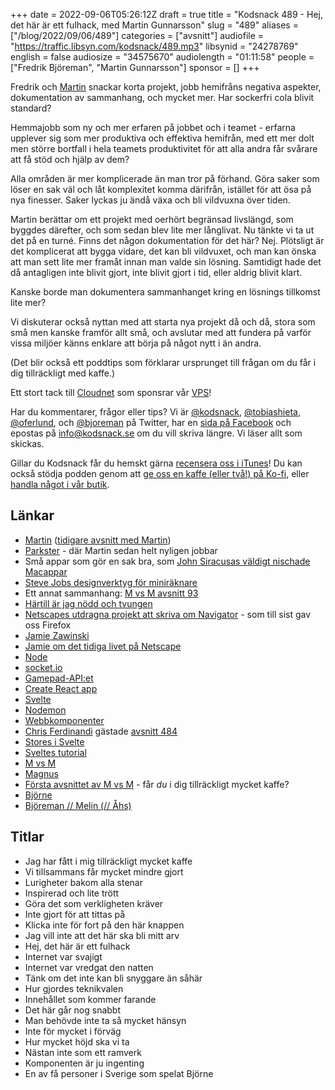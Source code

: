+++
date = 2022-09-06T05:26:12Z
draft = true
title = "Kodsnack 489 - Hej, det här är ett fulhack, med Martin Gunnarsson"
slug = "489"
aliases = ["/blog/2022/09/06/489"]
categories = ["avsnitt"]
audiofile = "https://traffic.libsyn.com/kodsnack/489.mp3"
libsynid = "24278769"
english = false
audiosize = "34575670"
audiolength = "01:11:58"
people = ["Fredrik Björeman", "Martin Gunnarsson"]
sponsor = []
+++

Fredrik och [Martin](https://twitter.com/gunnarsson) snackar korta projekt, jobb hemifråns negativa aspekter, dokumentation av sammanhang, och mycket mer. Har sockerfri cola blivit standard?

Hemmajobb som ny och mer erfaren på jobbet och i teamet - erfarna upplever sig som mer produktiva och effektiva hemifrån, med ett mer dolt men större bortfall i hela teamets produktivitet för att alla andra får svårare att få stöd och hjälp av dem?

Alla områden är mer komplicerade än man tror på förhand. Göra saker som löser en sak väl och låt komplexitet komma därifrån, istället för att ösa på nya finesser. Saker lyckas ju ändå växa och bli vildvuxna över tiden.

Martin berättar om ett projekt med oerhört begränsad livslängd, som byggdes därefter, och som sedan blev lite mer långlivat. Nu tänkte vi ta ut det på en turné. Finns det någon dokumentation för det här? Nej. Plötsligt är det komplicerat att bygga vidare, det kan bli vildvuxet, och man kan önska att man sett lite mer framåt innan man valde sin lösning. Samtidigt hade det då antagligen inte blivit gjort, inte blivit gjort i tid, eller aldrig blivit klart.

Kanske borde man dokumentera sammanhanget kring en lösnings tillkomst lite mer?

Vi diskuterar också nyttan med att starta nya projekt då och då, stora som små men kanske framför allt små, och avslutar med att fundera på varför vissa miljöer känns enklare att börja på något nytt i än andra.

(Det blir också ett poddtips som förklarar ursprunget till frågan om du får i dig tillräckligt med kaffe.)

Ett stort tack till [Cloudnet](https://www.cloudnet.se) som sponsrar vår [VPS](https://en.wikipedia.org/wiki/Virtual_private_server)!

Har du kommentarer, frågor eller tips? Vi är [@kodsnack](https://www.twitter.com/kodsnack), [@tobiashieta](https://www.twitter.com/tobiashieta), [@oferlund](https://www.twitter.com/oferlund), och [@bjoreman](https://www.twitter.com/bjoreman) på Twitter, har en [sida på Facebook](https://www.facebook.com/kodsnack) och epostas på [info@kodsnack.se](mailto:info@kodsnack.se) om du vill skriva längre. Vi läser allt som skickas.

Gillar du Kodsnack får du hemskt gärna [recensera oss i iTunes](https://itunes.apple.com/se/podcast/kodsnack/id561631498?l=en)! Du kan också stödja podden genom att <a href="https://ko-fi.com/kodsnack" rel="payment">ge oss en kaffe (eller två!) på Ko-fi</a>, eller [handla något i vår butik](https://shop.spreadshirt.se/kodsnack/).

## Länkar ##
* [Martin](https://twitter.com/gunnarsson) ([tidigare avsnitt med Martin](https://kodsnack.se/people/martin-gunnarsson/))
* [Parkster](https://www.parkster.com/se/) - där Martin sedan helt nyligen jobbar
* Små appar som gör en sak bra, som [John Siracusas väldigt nischade Macappar](https://hypercritical.co/apps/)
* [Steve Jobs designverktyg för miniräknare](https://www.folklore.org/StoryView.py?story=Calculator_Construction_Set.txt)
* Ett annat sammanhang: [M vs M avsnitt 93](https://mvsm.se/podcast/93-knacken-fran-spanien/)
* [Härtill är jag nödd och tvungen](https://sv.wikipedia.org/wiki/Brasklapp)
* [Netscapes utdragna projekt att skriva om Navigator](https://www.joelonsoftware.com/2000/04/06/things-you-should-never-do-part-i/) - som till sist gav oss Firefox
* [Jamie Zawinski](https://www.jwz.org/)
* [Jamie om det tidiga livet på Netscape](https://www.jwz.org/gruntle/nscpdorm.html)
* [Node](https://en.wikipedia.org/wiki/Node.js)
* [socket.io](https://socket.io/)
* [Gamepad-API:et](https://developer.mozilla.org/en-US/docs/Web/API/Gamepad_API/Using_the_Gamepad_API)
* [Create React app](https://create-react-app.dev/)
* [Svelte](https://svelte.dev/)
* [Nodemon](https://nodemon.io/)
* [Webbkomponenter](https://developer.mozilla.org/en-US/docs/Web/Web_Components)
* [Chris Ferdinandi](https://twitter.com/chrisferdinandi) gästade [avsnitt 484](https://kodsnack.se/484/)
* [Stores i Svelte](https://svelte.dev/tutorial/writable-stores)
* [Sveltes tutorial](https://svelte.dev/tutorial/basics)
* [M vs M](https://mvsm.se/)
* [Magnus](https://twitter.com/haihao)
* [Första avsnittet av M vs M](https://mvsm.se/podcast/1-den-tjockaste-grodan/) - får *du* i dig tillräckligt mycket kaffe?
* [Björne](https://sv.wikipedia.org/wiki/Bj%C3%B6rnes_magasin)
* [Björeman // Melin (// Åhs)](https://bjoremanmelin.se/)

## Titlar ##
* Jag har fått i mig tillräckligt mycket kaffe
* Vi tillsammans får mycket mindre gjort
* Lurigheter bakom alla stenar
* Inspirerad och lite trött
* Göra det som verkligheten kräver
* Inte gjort för att tittas på
* Klicka inte för fort på den här knappen
* Jag vill inte att det här ska bli mitt arv
* Hej, det här är ett fulhack
* Internet var svajigt
* Internet var vredgat den natten
* Tänk om det inte kan bli snyggare än såhär
* Hur gjordes teknikvalen
* Innehållet som kommer farande
* Det här går nog snabbt
* Man behövde inte ta så mycket hänsyn
* Inte för mycket i förväg
* Hur mycket höjd ska vi ta
* Nästan inte som ett ramverk
* Komponenten är ju ingenting
* En av få personer i Sverige som spelat Björne